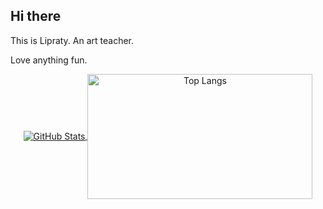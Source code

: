 ## Hi there

This is Lipraty. An art teacher. 

Love anything fun.

<p align="center">
  <a href="https://github.com/Lipraty">
    <img align="center" alt="GitHub Stats" src="https://github-readme-stats.vercel.app/api?username=Lipraty&show_icons=true&include_all_commits=true&theme=transparent" />
  </a>
  <a href="https://github.com/Lipraty">
    <img align="center" alt="Top Langs" height="200" width="360" src="https://github-readme-stats.vercel.app/api/top-langs/?username=Lipraty&layout=compact&theme=transparent" />
  </a>
</p>
